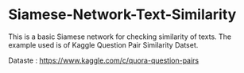 # Siamese-Network-Text-Similarity
This is a basic Siamese network for checking similarity of texts. 
The example used is of Kaggle Question Pair Similarity Datset.

Dataste : https://www.kaggle.com/c/quora-question-pairs
